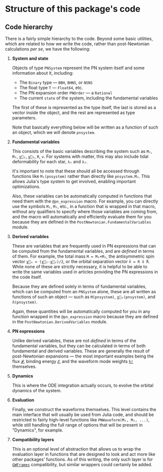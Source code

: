 # Structure of this package's code

## Code hierarchy

There is a fairly simple hierarchy to the code.  Beyond some basic utilities,
which are related to how we write the code, rather than post-Newtonian
calculations *per se*, we have the following:

1. **System and state**

   Objects of type `PNSystem` represent the PN system itself and some
   information about it, including:
   - The `Binary` type — `BBH`, `BHNS`, or `NSNS`
   - The float type `T` — `Float64`, etc.
   - The PN expansion order `PNOrder` — a `Rational`
   - The current `state` of the system, including the fundamental variables

   The first of these is represented as the type itself, the last is stored as a
   vector inside the object, and the rest are represented as type parameters.

   Note that basically everything below will be written as a function of such an
   object, which we will denote `pnsystem`.

2. **Fundamental variables** 
   
   This consists of the basic variables describing the system such as `M₁`,
   `M₂`, `χ⃗₁`, `χ⃗₂`, `R`, `v`.  For systems with matter, this may also include
   tidal deformability for each star, `λ₁` and `λ₂`.

   It's important to note that these should all be accessed through functions
   like `M₁(pnsystem)` rather than directly like `pnsystem.M₁`.  This allows
   Julia's type system to get involved, enabling important optimizations.

   Also, these variables can be automatically computed in functions that need
   them with the `@pn_expression` macro.  For example, you can directly
   use the symbols `M₁`, `M₂`, etc., in a function that is wrapped in that
   macro, without any qualifiers to specify where those variables are coming
   from, and the macro will automatically and efficiently evaluate them for you
   because they are defined in the `PostNewtonian.FundamentalVariables` module.

3. **Derived variables**

   These are variables that are frequently used in PN expressions that can be
   computed from the fundamental variables, and are *defined* in terms of them.
   For example, the total mass `M ≔ M₁+M₂`, the antisymmetric spin vector `χ⃗ₐ ≔
   (χ⃗₁-χ⃗₂)/2`, or the orbital separation vector `n̂ ≔ R x̂ R̄`.  While none of
   these are strictly necessary, it is helpful to be able to write the same
   variables used in articles providing the PN expressions in the code itself.

   Because they are defined solely in terms of fundamental variables, which can
   be computed from an `PNSystem` alone, these are all written
   as functions of such an object — such as `M(pnsystem)`, `χ⃗ₐ(pnsystem)`, and
   `n̂(pnsystem)`.

   Again, these quantities will be automatically computed for you in any
   function wrapped in the `@pn_expression` macro because they are
   defined in the `PostNewtonian.DerivedVariables` module.

4. **PN expressions**

   Unlike derived variables, these are not *defined* in terms of the fundamental
   variables, but they can be calculated in terms of both fundamental and
   derived variables.  These are generally the result of post-Newtonian
   expansions — the most important examples being the flux [`𝓕`](@ref), binding
   energy [`𝓔`](@ref), and the waveform mode weights [`h!`](@ref) themselves.

5. **Dynamics**

   This is where the ODE integration actually occurs, to evolve the orbital
   dynamics of the system.

6. **Evaluation**

   Finally, we construct the waveforms themselves.  This level contains the main
   interface that will usually be used from Julia code, and should be restricted
   to fairly high-level functions like `PNWaveform(M₁, M₂, ...)`, while still
   handling the full range of options that will be present in "Dynamics", for
   example.

7. **Compatibility layers**

   This is an optional level of abstraction that allows us to wrap the
   evaluation layer in functions that are designed to look and act more like
   other packages' functions.  As of this writing, the only such layer is for
   [`GWFrames`](https://github.com/moble/GWFrames) compatibility, but similar
   wrappers could certainly be added.
